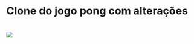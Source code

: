 <h1> Clone do jogo pong com alterações <h1>
<img src="https://github.com/riq-dev/Icons/blob/main/Screenshots-project/pong.png?raw=true">
